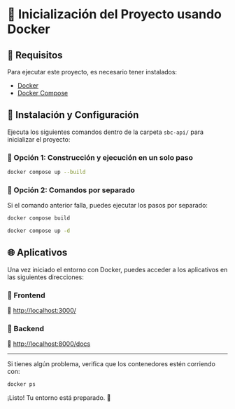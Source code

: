 # 🚀 Inicialización del Proyecto usando Docker

## 📌 Requisitos
Para ejecutar este proyecto, es necesario tener instalados:

- [Docker](https://www.docker.com/get-started/)
- [Docker Compose](https://docs.docker.com/compose/install/)

## 📂 Instalación y Configuración

Ejecuta los siguientes comandos dentro de la carpeta `sbc-api/` para inicializar el proyecto:

### 🔹 Opción 1: Construcción y ejecución en un solo paso
```sh
docker compose up --build
```

### 🔹 Opción 2: Comandos por separado
Si el comando anterior falla, puedes ejecutar los pasos por separado:
```sh
docker compose build
```
```sh
docker compose up -d
```

## 🌐 Aplicativos
Una vez iniciado el entorno con Docker, puedes acceder a los aplicativos en las siguientes direcciones:

### 🔹 Frontend
📍 [http://localhost:3000/](http://localhost:3000/)

### 🔹 Backend
📍 [http://localhost:8000/docs](http://localhost:8000/docs)

---
Si tienes algún problema, verifica que los contenedores estén corriendo con:
```sh
docker ps
```
¡Listo! Tu entorno está preparado. 🚀